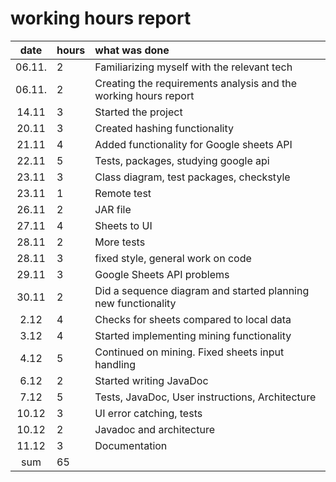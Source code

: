 # working hours report

| date | hours | what was done  |
| :----:|:-----| :-----|
| 06.11.| 2    |Familiarizing myself with the relevant tech|
| 06.11.| 2    |Creating the requirements analysis and the working hours report|
| 14.11 | 3    |Started the project|
| 20.11 | 3    |Created hashing functionality|
| 21.11 | 4    |Added functionality for Google sheets API|
| 22.11 | 5    |Tests, packages, studying google api|
| 23.11 | 3    |Class diagram, test packages, checkstyle|
| 23.11 | 1    |Remote test|
| 26.11 | 2    |JAR file|
| 27.11 | 4    |Sheets to UI|
| 28.11 | 2    |More tests|
| 28.11 | 3    |fixed style, general work on code|
| 29.11 | 3    |Google Sheets API problems|
| 30.11 | 2    |Did a sequence diagram and started planning new functionality|
| 2.12  | 4    |Checks for sheets compared to local data|
| 3.12  | 4    |Started implementing mining functionality|
| 4.12  | 5    |Continued on mining. Fixed sheets input handling|
| 6.12  | 2    |Started writing JavaDoc|
| 7.12  | 5    |Tests, JavaDoc, User instructions, Architecture|
| 10.12 | 3    |UI error catching, tests|
| 10.12 | 2    |Javadoc and architecture|
| 11.12 | 3    |Documentation|
| sum   | 65   | | 
